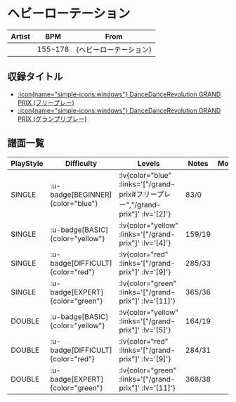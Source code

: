 # ヘビーローテーション

|Artist|BPM|From|
|------|---|----|
||155-178|(ヘビーローテーション)|

## 収録タイトル

- [ :icon{name="simple-icons:windows"} DanceDanceRevolution GRAND PRIX (フリープレー)](/grand-prix#フリープレー)
- [ :icon{name="simple-icons:windows"} DanceDanceRevolution GRAND PRIX (グランプリプレー)](/grand-prix)

## 譜面一覧

|PlayStyle|Difficulty|Levels|Notes|Movie|
|---------|----------|------|-----|-----|
|SINGLE| :u-badge[BEGINNER]{color="blue"} | :lv{color="blue" :links='["/grand-prix#フリープレー","/grand-prix"]' :lv='[2]'} |83/0||
|SINGLE| :u-badge[BASIC]{color="yellow"} | :lv{color="yellow" :links='["/grand-prix"]' :lv='[4]'} |159/19||
|SINGLE| :u-badge[DIFFICULT]{color="red"} | :lv{color="red" :links='["/grand-prix"]' :lv='[9]'} |285/33||
|SINGLE| :u-badge[EXPERT]{color="green"} | :lv{color="green" :links='["/grand-prix"]' :lv='[11]'} |365/36||
|DOUBLE| :u-badge[BASIC]{color="yellow"} | :lv{color="yellow" :links='["/grand-prix"]' :lv='[5]'} |164/19||
|DOUBLE| :u-badge[DIFFICULT]{color="red"} | :lv{color="red" :links='["/grand-prix"]' :lv='[9]'} |284/31||
|DOUBLE| :u-badge[EXPERT]{color="green"} | :lv{color="green" :links='["/grand-prix"]' :lv='[11]'} |368/38||
